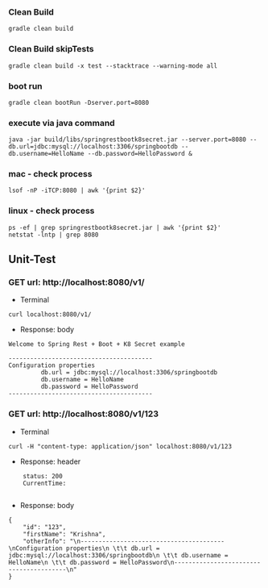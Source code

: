 ### Clean Build
`````
gradle clean build
`````

### Clean Build skipTests
`````
gradle clean build -x test --stacktrace --warning-mode all
`````

### boot run
`````
gradle clean bootRun -Dserver.port=8080
`````

### execute via java command
`````
java -jar build/libs/springrestbootk8secret.jar --server.port=8080 --db.url=jdbc:mysql://localhost:3306/springbootdb --db.username=HelloName --db.password=HelloPassword &
`````

### mac - check process
`````
lsof -nP -iTCP:8080 | awk '{print $2}'
`````

### linux - check process
`````
ps -ef | grep springrestbootk8secret.jar | awk '{print $2}'
netstat -lntp | grep 8080
`````

## Unit-Test
### GET url: http://localhost:8080/v1/
- Terminal
```
curl localhost:8080/v1/
```
- Response: body
```
Welcome to Spring Rest + Boot + K8 Secret example 
 
----------------------------------------
Configuration properties
 		 db.url = jdbc:mysql://localhost:3306/springbootdb
 		 db.username = HelloName
 		 db.password = HelloPassword
----------------------------------------
```

### GET url: http://localhost:8080/v1/123
- Terminal
```
curl -H "content-type: application/json" localhost:8080/v1/123
```
- Response: header
```
	status: 200
	CurrentTime: 
	
```
- Response: body
```
{
    "id": "123",
    "firstName": "Krishna",
    "otherInfo": "\n----------------------------------------\nConfiguration properties\n \t\t db.url = jdbc:mysql://localhost:3306/springbootdb\n \t\t db.username = HelloName\n \t\t db.password = HelloPassword\n----------------------------------------\n"
}
```